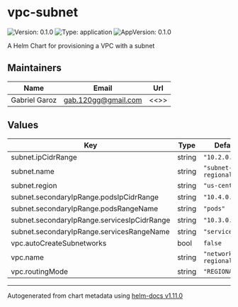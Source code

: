# vpc-subnet

![Version: 0.1.0](https://img.shields.io/badge/Version-0.1.0-informational?style=flat-square) ![Type: application](https://img.shields.io/badge/Type-application-informational?style=flat-square) ![AppVersion: 0.1.0](https://img.shields.io/badge/AppVersion-0.1.0-informational?style=flat-square)

A Helm Chart for provisioning a VPC with a subnet

## Maintainers

| Name | Email | Url |
| ---- | ------ | --- |
| Gabriel Garoz | <gab.120gg@gmail.com> | <<>> |

## Values

| Key | Type | Default | Description |
|-----|------|---------|-------------|
| subnet.ipCidrRange | string | `"10.2.0.0/16"` |  |
| subnet.name | string | `"subnet-regional"` |  |
| subnet.region | string | `"us-central1"` |  |
| subnet.secondaryIpRange.podsIpCidrRange | string | `"10.4.0.0/16"` |  |
| subnet.secondaryIpRange.podsRangeName | string | `"pods"` |  |
| subnet.secondaryIpRange.servicesIpCidrRange | string | `"10.3.0.0/16"` |  |
| subnet.secondaryIpRange.servicesRangeName | string | `"services"` |  |
| vpc.autoCreateSubnetworks | bool | `false` |  |
| vpc.name | string | `"network-regional"` |  |
| vpc.routingMode | string | `"REGIONAL"` |  |

----------------------------------------------
Autogenerated from chart metadata using [helm-docs v1.11.0](https://github.com/norwoodj/helm-docs/releases/v1.11.0)
